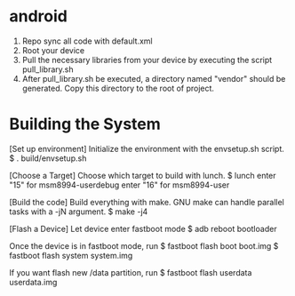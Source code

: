 # android
1. Repo sync all code with default.xml
2. Root your device
3. Pull the necessary libraries from your device by executing the script pull_library.sh
4. After pull_library.sh be executed, a directory  named "vendor" should be generated. Copy this directory to the root of project.

# Building the System
[Set up environment]
Initialize the environment with the envsetup.sh script. 
$ . build/envsetup.sh

[Choose a Target]
Choose which target to build with lunch.
$ lunch
    enter "15" for msm8994-userdebug
    enter "16" for msm8994-user

[Build the code]
Build everything with make. GNU make can handle parallel tasks with a -jN argument.
$ make -j4

[Flash a Device]
Let device enter fastboot mode
$ adb reboot bootloader

Once the device is in fastboot mode, run
$ fastboot flash boot boot.img
$ fastboot flash system system.img

If you want flash new /data partition, run
$ fastboot flash userdata userdata.img

